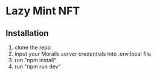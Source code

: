 # Lazy Mint NFT

## Installation 
1. clone the repo
2. input your Moralis server credentials into .env.local file
3. run "npm install"
4. run "npm run dev"
